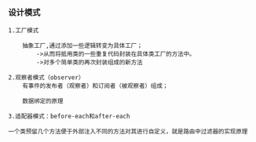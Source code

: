 ### 设计模式

    1.工厂模式 
    
        抽象工厂,通过添加一些逻辑转变为具体工厂；
            ->从而将抵用类的一些重复代码封装在具体类工厂的方法中。
            ->对多个简单类的再次封装组成的新方法
            
    2.观察者模式（observer）
        有事件的发布者（观察者）和订阅者（被观察者）组成；
        
        数据绑定的原理
        
    3.适配器模式：before-each和after-each
    
    一个类预留几个方法便于外部注入不同的方法对其进行自定义，就是路由中过滤器的实现原理